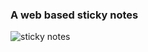 ### A web based sticky notes 

![sticky notes](https://user-images.githubusercontent.com/37767537/229307535-67631d11-03c3-4c12-9f90-7fb98ea4c7dd.png)


